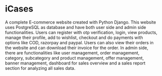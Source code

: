 <h1> iCases </h1>
A complete E-commerce website created with Python Django. This website uses PostgreSQL as database and have both user side and admin side functionalities. Users can register with otp verification, login, view products, manage their profile, add to wishlist, checkout and do payments with options like COD, razorpay and paypal. Users can also view their orders in the website and can download their invoice for the order. In admin side, there are functionalities like user management, order management, category, subcategory and product management, offer management, banner management, dashboard for sales overview and a sales report section for analyzing all sales data.
